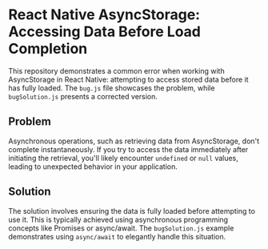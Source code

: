 # React Native AsyncStorage: Accessing Data Before Load Completion

This repository demonstrates a common error when working with AsyncStorage in React Native: attempting to access stored data before it has fully loaded.  The `bug.js` file showcases the problem, while `bugSolution.js` presents a corrected version.

## Problem

Asynchronous operations, such as retrieving data from AsyncStorage, don't complete instantaneously.  If you try to access the data immediately after initiating the retrieval, you'll likely encounter `undefined` or `null` values, leading to unexpected behavior in your application. 

## Solution

The solution involves ensuring the data is fully loaded before attempting to use it.  This is typically achieved using asynchronous programming concepts like Promises or async/await.  The `bugSolution.js` example demonstrates using `async/await` to elegantly handle this situation.